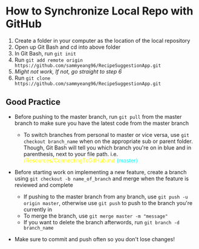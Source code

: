 <h1>How to Synchronize Local Repo with GitHub</h1>

1. Create a folder in your computer as the location of the local repository
2. Open up Git Bash and cd into above folder
3. In Git Bash, run `git init`
4. Run `git add remote origin https://github.com/sammyeang96/RecipeSuggestionApp.git` 
  1. *Might not work, If not, go straight to step 6*
5. Run `git clone https://github.com/sammyeang96/RecipeSuggestionApp.git`

<h2>Good Practice</h2>

* Before pushing to the master branch, run `git pull` from the master branch to make sure you have the latest code from the master branch
  * To switch branches from personal to master or vice versa, use `git checkout branch_name` when on the appropriate sub or parent folder. Though, Git Bash will tell you which branch you're on in blue and in parenthesis, next to your file path. i.e. <span style="color: yellow;">/Resources/ConnectingToGitHub.md </span><span style="color: aqua;"> (master) </span>

* Before starting work on implementing a new feature, create a branch using `git checkout -b name_of_branch` and merge when the feature is reviewed and complete
  * If pushing to the master branch from any branch, use `git push -u origin master`, otherwise use `git push` to push to the branch you're currently in
  * To merge the branch, use `git merge master -m "message"`
  * If you want to delete the branch afterwords, run `git branch -d branch_name`

* Make sure to commit and push often so you don't lose changes!
